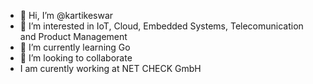 - 👋 Hi, I’m @kartikeswar
- 👀 I’m interested in IoT, Cloud, Embedded Systems, Telecomunication and Product Management
- 🌱 I’m currently learning Go
- 💞️ I’m looking to collaborate
- I am curently working at NET CHECK GmbH

<!---
kartikeswar/kartikeswar is a ✨ special ✨ repository because its `README.md` (this file) appears on your GitHub profile.
You can click the Preview link to take a look at your changes.
--->
